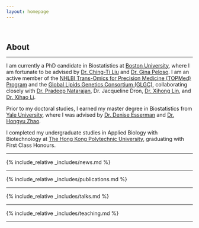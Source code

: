 ```yaml
---
layout: homepage
---
```


<h1 id="about-me"></h1>

<h2 style="margin: 60px 0px 10px;">About</h2>

---

I am currently a PhD candidate in Biostatistics at [Boston University](https://www.bu.edu/), where I am fortunate to be advised by [Dr. Ching-Ti Liu](https://www.bu.edu/sph/profile/ching-ti-liu/) and [Dr. Gina Peloso](https://www.bu.edu/sph/profile/gina-peloso/). I am an active member of the [NHLBI Trans-Omics for Precision Medicine (TOPMed) Program](https://topmed.nhlbi.nih.gov) and the [Global Lipids Genetics Consortium (GLGC)](https://www.lipidgenetics.org), collaborating closely with [Dr. Pradeep Natarajan](https://natarajanlab.mgh.harvard.edu/pradeep-natarajan/), Dr. Jacqueline Dron, [Dr. Xihong Lin](https://hsph.harvard.edu/profile/xihong-lin/), and [Dr. Xihao Li](https://www.xihaoli.org).

Prior to my doctoral studies, I earned my master degree in Biostatistics from [Yale University](https://ysph.yale.edu/), where I was advised by [Dr. Denise Esserman](https://ysph.yale.edu/profile/denise_esserman/) and [Dr. Hongyu Zhao](https://ysph.yale.edu/profile/hongyu_zhao/). 

I completed my undergraduate studies in Applied Biology with Biotechnology at [The Hong Kong Polytechnic University](https://www.polyu.edu.hk/), graduating with First Class Honours.

---

{% include_relative _includes/news.md %}

---

{% include_relative _includes/publications.md %}

---

{% include_relative _includes/talks.md %}

---

{% include_relative _includes/teaching.md %}

---

<div style="width: 250px; margin: 0 auto;">
  <script type="text/javascript" id="clustrmaps" src="//clustrmaps.com/map_v2.js?d=O3yQoNAMToJtZhrqHyMefFxb-2_PzP2F5bbGT5qTuio&cl=ffffff&w=a"></script>
</div>

